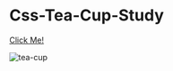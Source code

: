 # Css-Tea-Cup-Study

[Click Me!](https://selman-s.github.io/Css-Tea-Cup-Study/)

![tea-cup](https://user-images.githubusercontent.com/97898216/166165043-4f3663d0-5104-4a93-b74a-e658526c3f74.png)
